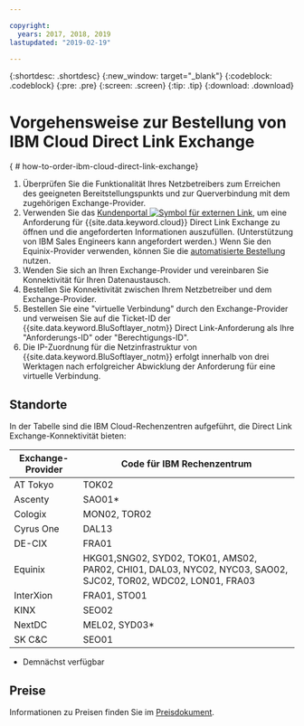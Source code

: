 ```yaml
---

copyright:
  years: 2017, 2018, 2019
lastupdated: "2019-02-19"

---
```


{:shortdesc: .shortdesc}
{:new_window: target="_blank"}
{:codeblock: .codeblock}
{:pre: .pre}
{:screen: .screen}
{:tip: .tip}
{:download: .download}

# Vorgehensweise zur Bestellung von IBM Cloud Direct Link Exchange
{ # how-to-order-ibm-cloud-direct-link-exchange}

1. Überprüfen Sie die Funktionalität Ihres Netzbetreibers zum Erreichen des geeigneten Bereitstellungspunkts und zur Querverbindung mit dem zugehörigen Exchange-Provider.
2. Verwenden Sie das [Kundenportal ![Symbol für externen Link](../../icons/launch-glyph.svg "Symbol für externen Link")](https://control.softlayer.com/), um eine Anforderung für {{site.data.keyword.cloud}} Direct Link Exchange zu öffnen und die angeforderten Informationen auszufüllen. (Unterstützung von IBM Sales Engineers kann angefordert werden.) Wenn Sie den Equinix-Provider verwenden, können Sie die [automatisierte Bestellung](/docs/infrastructure/direct-link?topic=direct-link-provisioning-ibm-cloud-direct-link-exchange-for-equinix) nutzen.
3. Wenden Sie sich an Ihren Exchange-Provider und vereinbaren Sie Konnektivität für Ihren Datenaustausch.
4. Bestellen Sie Konnektivität zwischen Ihrem Netzbetreiber und dem Exchange-Provider.
5. Bestellen Sie eine "virtuelle Verbindung" durch den Exchange-Provider und verweisen Sie auf die Ticket-ID der {{site.data.keyword.BluSoftlayer_notm}} Direct Link-Anforderung als Ihre "Anforderungs-ID" oder "Berechtigungs-ID".
6. Die IP-Zuordnung für die Netzinfrastruktur von {{site.data.keyword.BluSoftlayer_notm}} erfolgt innerhalb von drei Werktagen nach erfolgreicher Abwicklung der Anforderung für eine virtuelle Verbindung.
 
## Standorte
 
 In der Tabelle sind die IBM Cloud-Rechenzentren aufgeführt, die Direct Link Exchange-Konnektivität bieten:
 
| Exchange-Provider	| Code für IBM Rechenzentrum |
|-------------|-----------------------|
| AT Tokyo | TOK02 |
| Ascenty | SAO01* |
| Cologix | MON02, TOR02 |
| Cyrus One | DAL13 |
| DE-CIX | FRA01 |
| Equinix | HKG01,SNG02, SYD02, TOK01, AMS02, PAR02, CHI01, DAL03, NYC02, NYC03, SAO02, SJC02, TOR02, WDC02, LON01, FRA03 |							
| InterXion | FRA01, STO01 |
| KINX	| SEO02 |
| NextDC | MEL02, SYD03* |
| SK C&C | SEO01 |

* Demnächst verfügbar

## Preise

Informationen zu Preisen finden Sie im [Preisdokument](/docs/infrastructure/direct-link/pricing.html).
